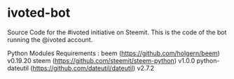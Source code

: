 # ivoted-bot

Source Code for the #ivoted initiative on Steemit.
This is the code of the bot running the @ivoted account.

Python Modules Requirements :
beem (https://github.com/holgern/beem) v0.19.20
steem (https://github.com/steemit/steem-python) v1.0.0
python-dateutil (https://github.com/dateutil/dateutil) v2.7.2
